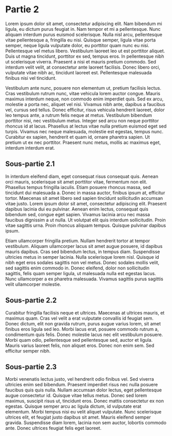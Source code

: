 # Partie 2

Lorem ipsum dolor sit amet, consectetur adipiscing elit. Nam bibendum mi ligula, eu dictum purus feugiat in. Nam tempor et mi a pellentesque. Nunc aliquam interdum purus euismod scelerisque. Nulla nisl arcu, pellentesque vitae pellentesque a, fringilla eu nisi. Quisque semper, ligula vitae porta semper, neque ligula vulputate dolor, eu porttitor quam nunc eu nisi. Pellentesque vel metus libero. Vestibulum laoreet leo ut est porttitor aliquet. Duis ut magna tincidunt, porttitor ex sed, tempus eros. In pellentesque nibh ut scelerisque viverra. Praesent a nisi et mauris pretium commodo. Sed interdum velit velit, at consectetur ante laoreet facilisis. Donec libero orci, vulputate vitae nibh ac, tincidunt laoreet est. Pellentesque malesuada finibus nisi vel tincidunt.

Vestibulum ante nunc, posuere non elementum ut, pretium facilisis lectus. Cras vestibulum rutrum nunc, vitae vehicula lorem auctor congue. Mauris maximus interdum neque, non commodo enim imperdiet quis. Sed ex arcu, molestie a porta nec, aliquet vel nisi. Vivamus nibh ante, dapibus a faucibus vel, cursus sed tellus. Donec efficitur, risus vehicula hendrerit laoreet, dolor leo tempus ante, a rutrum felis neque at metus. Vestibulum bibendum porttitor nisi, nec vestibulum metus. Integer sed arcu non neque porttitor rhoncus id at lacus. Phasellus at lectus vitae nulla pretium euismod eget sed turpis. Vivamus nec neque malesuada, molestie est egestas, tempus nunc. Curabitur ex sapien, hendrerit et quam id, ornare pharetra sapien. Ut pretium ut ex nec porttitor. Praesent nunc metus, mollis ac maximus eget, interdum interdum erat.

## Sous-partie 2.1

In interdum eleifend diam, eget consequat risus consequat quis. Aenean orci mauris, scelerisque sit amet porttitor vitae, fermentum non elit. Phasellus tempus fringilla iaculis. Etiam posuere rhoncus massa, sed tincidunt dui malesuada a. Donec in massa auctor, finibus ipsum at, efficitur tortor. Maecenas sit amet libero sed sapien tincidunt sollicitudin accumsan vitae justo. Lorem ipsum dolor sit amet, consectetur adipiscing elit. Praesent dapibus lacinia dui eu pulvinar. Aenean enim lectus, consequat quis bibendum sed, congue eget sapien. Vivamus lacinia arcu nec massa faucibus dignissim a ut nulla. Ut volutpat elit quis interdum sollicitudin. Proin vitae sagittis urna. Proin rhoncus aliquam tempus. Quisque pulvinar dapibus ipsum.

Etiam ullamcorper fringilla pretium. Nullam hendrerit tortor at tempor vestibulum. Aliquam ullamcorper lacus sit amet augue posuere, id dapibus mauris dapibus. Cras sed bibendum lectus, in tempus diam. Suspendisse ultricies metus in semper lacinia. Nulla scelerisque lorem nisl. Quisque id nibh eget eros sodales sagittis non vel metus. Donec sodales mollis velit, sed sagittis enim commodo in. Donec eleifend, dolor non sollicitudin sagittis, felis quam semper ligula, ut malesuada nulla est egestas lacus. Nunc ullamcorper a ex pharetra malesuada. Vivamus sagittis purus sagittis velit ullamcorper molestie.

## Sous-partie 2.2

Curabitur fringilla facilisis neque et ultrices. Maecenas at ultrices mauris, et maximus quam. Cras vel velit a erat vulputate convallis id feugiat sem. Donec dictum, elit non gravida rutrum, purus augue varius lorem, sit amet finibus eros ligula sed leo. Morbi lacus erat, posuere commodo rutrum a, condimentum quis felis. Donec molestie lacus nec elit vestibulum posuere. Morbi quam odio, pellentesque sed pellentesque sed, auctor et ligula. Mauris varius laoreet felis, non aliquet eros. Donec non enim sem. Sed efficitur semper nibh.

## Sous-partie 2.3

Morbi venenatis lectus justo, vel hendrerit odio finibus vel. Sed viverra ultricies enim sed bibendum. Praesent imperdiet risus nec nulla posuere faucibus quis quis nulla. Nullam accumsan dolor lectus, eget pellentesque augue consectetur id. Quisque vitae tellus metus. Donec sed lorem maximus, suscipit risus ut, tincidunt eros. Donec mattis consectetur ex non egestas. Quisque semper arcu ac ligula dictum, id vulputate erat elementum. Morbi tempus nisi eu velit aliquet vulputate. Nunc scelerisque ultrices elit, et feugiat justo dapibus sit amet. Mauris eleifend semper gravida. Suspendisse diam lorem, lacinia non sem auctor, lobortis commodo ante. Donec ultrices feugiat felis eget laoreet. 
